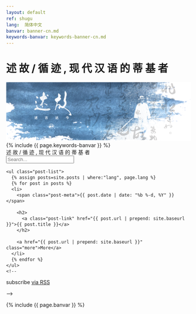 ```yaml
---
layout: default
ref: shugu
lang:  简体中文
banvar: banner-cn.md
keywords-banvar: keywords-banner-cn.md
---
```



<div class="home-page">

  <div class="container">
    <h1 class="page-heading">述 故 / 循 迹 , 现 代 汉 语 的 蒂 基 者</h1>
    <div class="home-banner">
      <img alt="" src="/assets/images/banner.png">
    </div>
{% include {{ page.keywords-banvar }} %}
    <div class="searchbar">
      <div class="left">
        述 故 / 循 迹 , 现 代 汉 语 的 蒂 基 者
      </div>
      <div class="right">
        <div id="search-demo-container" class="search-demo-container">
          <input type="input" id="search-input" placeholder="Search...">
          <div class="icon"></div>
          <ul id="results-container" class="results-container"></ul>
        </div>
      </div>
    </div>

    <ul class="post-list">
      {% assign posts=site.posts | where:"lang", page.lang %}
      {% for post in posts %}
      <li>
        <span class="post-meta">{{ post.date | date: "%b %-d, %Y" }}</span>

        <h2>
          <a class="post-link" href="{{ post.url | prepend: site.baseurl }}">{{ post.title }}</a>
        </h2>

        <a href="{{ post.url | prepend: site.baseurl }}" class="more">More</a>
      </li>
      {% endfor %}
    </ul>
    <!--
  <p class="rss-subscribe">subscribe <a href="{{ "/feed.xml" | prepend: site.baseurl }}">via RSS</a></p> -->

{% include {{ page.banvar }} %}

  </div>
</div>

<script src="{{ site.baseurl }}/assets/js/simple-jekyll-search.js"></script>

<script>
  window.simpleJekyllSearch = new SimpleJekyllSearch({
    searchInput: document.getElementById('search-input'),
    resultsContainer: document.getElementById('results-container'),
    json: '{{ site.baseurl }}/search-cn.json',
    searchResultTemplate: '<li><a href="{url}?query={query}" title="{desc}">{title}</a></li>',
    noResultsText: '<li>No results found.</li>',
    limit: 10,
    fuzzy: false,
    exclude: ['Welcome']
  })
</script>
